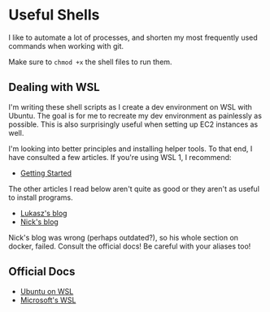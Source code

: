 # Useful Shells

I like to automate a lot of processes, and shorten my most frequently used commands when working with git.

Make sure to `chmod +x` the shell files to run them.

## Dealing with WSL

I'm writing these shell scripts as I create a dev environment on WSL with Ubuntu. The goal is for me to recreate my dev environment as painlessly as possible. This is also surprisingly useful when setting up EC2 instances as well.

I'm looking into better principles and installing helper tools. To that end, I have consulted a few articles. If you're using WSL 1, I recommend:

- [Getting Started](https://medium.com/@janelgbrandon/a-guide-for-using-wsl-for-development-d135670313a6)

The other articles I read below aren't quite as good or they aren't as useful to install programs.

- [Lukasz's blog](https://cepa.io/2018/02/10/linuxizing-your-windows-pc-part1/#getting-terminal)
- [Nick's blog](https://nickjanetakis.com/blog/a-linux-dev-environment-on-windows-with-wsl-docker-tmux-and-vscode)

Nick's blog was wrong (perhaps outdated?), so his whole section on docker, failed. Consult the official docs! Be careful with your aliases too!

## Official Docs

- [Ubuntu on WSL](https://ubuntu.com/wsl)
- [Microsoft's WSL](https://docs.microsoft.com/en-us/windows/wsl/install-win10)
